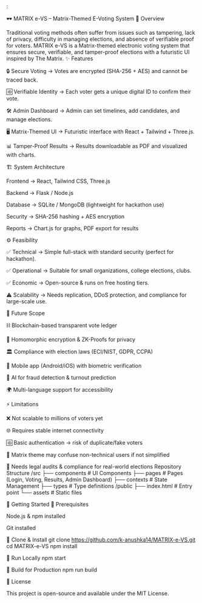 :

🕶️ MATRIX e-VS – Matrix-Themed E-Voting System
📌 Overview

Traditional voting methods often suffer from issues such as tampering, lack of privacy, difficulty in managing elections, and absence of verifiable proof for voters.
MATRIX e-VS is a Matrix-themed electronic voting system that ensures secure, verifiable, and tamper-proof elections with a futuristic UI inspired by The Matrix.
✨ Features

🔒 Secure Voting → Votes are encrypted (SHA-256 + AES) and cannot be traced back.

🆔 Verifiable Identity → Each voter gets a unique digital ID to confirm their vote.

🛠 Admin Dashboard → Admin can set timelines, add candidates, and manage elections.

🖥 Matrix-Themed UI → Futuristic interface with React + Tailwind + Three.js.

📊 Tamper-Proof Results → Results downloadable as PDF and visualized with charts.

🏗️ System Architecture

Frontend → React, Tailwind CSS, Three.js

Backend → Flask / Node.js

Database → SQLite / MongoDB (lightweight for hackathon use)

Security → SHA-256 hashing + AES encryption

Reports → Chart.js for graphs, PDF export for results

⚙️ Feasibility

✅ Technical → Simple full-stack with standard security (perfect for hackathon).

✅ Operational → Suitable for small organizations, college elections, clubs.

✅ Economic → Open-source & runs on free hosting tiers.

⚠️ Scalability → Needs replication, DDoS protection, and compliance for large-scale use.

🚀 Future Scope

⛓ Blockchain-based transparent vote ledger

🔏 Homomorphic encryption & ZK-Proofs for privacy

🏛 Compliance with election laws (ECI/NIST, GDPR, CCPA)

📱 Mobile app (Android/iOS) with biometric verification

🤖 AI for fraud detection & turnout prediction

🌍 Multi-language support for accessibility

⚡ Limitations

❌ Not scalable to millions of voters yet

🌐 Requires stable internet connectivity

🆔 Basic authentication → risk of duplicate/fake voters

🎨 Matrix theme may confuse non-technical users if not simplified

📜 Needs legal audits & compliance for real-world elections
Repository Structure
/src
 ├── components     # UI Components
 ├── pages          # Pages (Login, Voting, Results, Admin Dashboard)
 ├── contexts       # State Management
 ├── types          # Type definitions
/public
 ├── index.html     # Entry point
 └── assets         # Static files

🚦 Getting Started
🔹 Prerequisites

Node.js & npm installed

Git installed

🔹 Clone & Install
git clone https://github.com/k-anushka14/MATRIX-e-VS.git
cd MATRIX-e-VS
npm install

🔹 Run Locally
npm start

🔹 Build for Production
npm run build

📜 License

This project is open-source and available under the MIT License.

